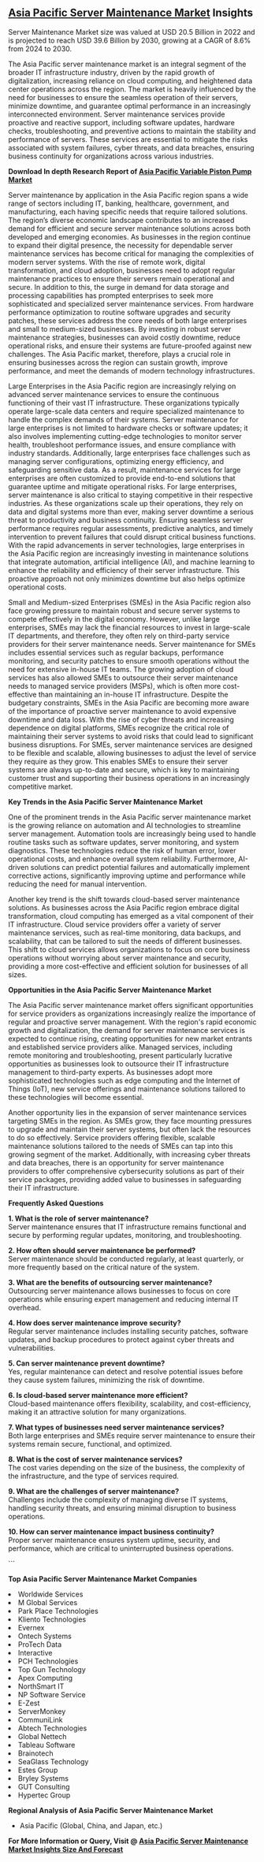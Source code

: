 <h2><a href="https://www.verifiedmarketreports.com/download-sample/?rid=305962&amp;utm_source=Github-Feb&amp;utm_medium=219" target="_blank">Asia Pacific Server Maintenance Market</a> Insights</h2><p>Server Maintenance Market size was valued at USD 20.5 Billion in 2022 and is projected to reach USD 39.6 Billion by 2030, growing at a CAGR of 8.6% from 2024 to 2030.</p><p><p>The Asia Pacific server maintenance market is an integral segment of the broader IT infrastructure industry, driven by the rapid growth of digitalization, increasing reliance on cloud computing, and heightened data center operations across the region. The market is heavily influenced by the need for businesses to ensure the seamless operation of their servers, minimize downtime, and guarantee optimal performance in an increasingly interconnected environment. Server maintenance services provide proactive and reactive support, including software updates, hardware checks, troubleshooting, and preventive actions to maintain the stability and performance of servers. These services are essential to mitigate the risks associated with system failures, cyber threats, and data breaches, ensuring business continuity for organizations across various industries. <p><strong>Download In depth Research Report of <a href="https://www.verifiedmarketreports.com/download-sample/?rid=236118&amp;utm_source=Pulse-Dec&amp;utm_medium=219" target="_blank">Asia Pacific Variable Piston Pump Market</a></strong></p></p> <p>Server maintenance by application in the Asia Pacific region spans a wide range of sectors including IT, banking, healthcare, government, and manufacturing, each having specific needs that require tailored solutions. The region’s diverse economic landscape contributes to an increased demand for efficient and secure server maintenance solutions across both developed and emerging economies. As businesses in the region continue to expand their digital presence, the necessity for dependable server maintenance services has become critical for managing the complexities of modern server systems. With the rise of remote work, digital transformation, and cloud adoption, businesses need to adopt regular maintenance practices to ensure their servers remain operational and secure. In addition to this, the surge in demand for data storage and processing capabilities has prompted enterprises to seek more sophisticated and specialized server maintenance services. From hardware performance optimization to routine software upgrades and security patches, these services address the core needs of both large enterprises and small to medium-sized businesses. By investing in robust server maintenance strategies, businesses can avoid costly downtime, reduce operational risks, and ensure their systems are future-proofed against new challenges. The Asia Pacific market, therefore, plays a crucial role in ensuring businesses across the region can sustain growth, improve performance, and meet the demands of modern technology infrastructures.</p> <p>Large Enterprises in the Asia Pacific region are increasingly relying on advanced server maintenance services to ensure the continuous functioning of their vast IT infrastructure. These organizations typically operate large-scale data centers and require specialized maintenance to handle the complex demands of their systems. Server maintenance for large enterprises is not limited to hardware checks or software updates; it also involves implementing cutting-edge technologies to monitor server health, troubleshoot performance issues, and ensure compliance with industry standards. Additionally, large enterprises face challenges such as managing server configurations, optimizing energy efficiency, and safeguarding sensitive data. As a result, maintenance services for large enterprises are often customized to provide end-to-end solutions that guarantee uptime and mitigate operational risks. For large enterprises, server maintenance is also critical to staying competitive in their respective industries. As these organizations scale up their operations, they rely on data and digital systems more than ever, making server downtime a serious threat to productivity and business continuity. Ensuring seamless server performance requires regular assessments, predictive analytics, and timely intervention to prevent failures that could disrupt critical business functions. With the rapid advancements in server technologies, large enterprises in the Asia Pacific region are increasingly investing in maintenance solutions that integrate automation, artificial intelligence (AI), and machine learning to enhance the reliability and efficiency of their server infrastructure. This proactive approach not only minimizes downtime but also helps optimize operational costs.</p> <p>Small and Medium-sized Enterprises (SMEs) in the Asia Pacific region also face growing pressure to maintain robust and secure server systems to compete effectively in the digital economy. However, unlike large enterprises, SMEs may lack the financial resources to invest in large-scale IT departments, and therefore, they often rely on third-party service providers for their server maintenance needs. Server maintenance for SMEs includes essential services such as regular backups, performance monitoring, and security patches to ensure smooth operations without the need for extensive in-house IT teams. The growing adoption of cloud services has also allowed SMEs to outsource their server maintenance needs to managed service providers (MSPs), which is often more cost-effective than maintaining an in-house IT infrastructure. Despite the budgetary constraints, SMEs in the Asia Pacific are becoming more aware of the importance of proactive server maintenance to avoid expensive downtime and data loss. With the rise of cyber threats and increasing dependence on digital platforms, SMEs recognize the critical role of maintaining their server systems to avoid risks that could lead to significant business disruptions. For SMEs, server maintenance services are designed to be flexible and scalable, allowing businesses to adjust the level of service they require as they grow. This enables SMEs to ensure their server systems are always up-to-date and secure, which is key to maintaining customer trust and supporting their business operations in an increasingly competitive market.</p> <p><strong>Key Trends in the Asia Pacific Server Maintenance Market</strong></p> <p>One of the prominent trends in the Asia Pacific server maintenance market is the growing reliance on automation and AI technologies to streamline server management. Automation tools are increasingly being used to handle routine tasks such as software updates, server monitoring, and system diagnostics. These technologies reduce the risk of human error, lower operational costs, and enhance overall system reliability. Furthermore, AI-driven solutions can predict potential failures and automatically implement corrective actions, significantly improving uptime and performance while reducing the need for manual intervention.</p> <p>Another key trend is the shift towards cloud-based server maintenance solutions. As businesses across the Asia Pacific region embrace digital transformation, cloud computing has emerged as a vital component of their IT infrastructure. Cloud service providers offer a variety of server maintenance services, such as real-time monitoring, data backups, and scalability, that can be tailored to suit the needs of different businesses. This shift to cloud services allows organizations to focus on core business operations without worrying about server maintenance and security, providing a more cost-effective and efficient solution for businesses of all sizes.</p> <p><strong>Opportunities in the Asia Pacific Server Maintenance Market</strong></p> <p>The Asia Pacific server maintenance market offers significant opportunities for service providers as organizations increasingly realize the importance of regular and proactive server management. With the region's rapid economic growth and digitalization, the demand for server maintenance services is expected to continue rising, creating opportunities for new market entrants and established service providers alike. Managed services, including remote monitoring and troubleshooting, present particularly lucrative opportunities as businesses look to outsource their IT infrastructure management to third-party experts. As businesses adopt more sophisticated technologies such as edge computing and the Internet of Things (IoT), new service offerings and maintenance solutions tailored to these technologies will become essential.</p> <p>Another opportunity lies in the expansion of server maintenance services targeting SMEs in the region. As SMEs grow, they face mounting pressures to upgrade and maintain their server systems, but often lack the resources to do so effectively. Service providers offering flexible, scalable maintenance solutions tailored to the needs of SMEs can tap into this growing segment of the market. Additionally, with increasing cyber threats and data breaches, there is an opportunity for server maintenance providers to offer comprehensive cybersecurity solutions as part of their service packages, providing added value to businesses in safeguarding their IT infrastructure.</p> <p><strong>Frequently Asked Questions</strong></p> <p><strong>1. What is the role of server maintenance?</strong><br> Server maintenance ensures that IT infrastructure remains functional and secure by performing regular updates, monitoring, and troubleshooting.</p> <p><strong>2. How often should server maintenance be performed?</strong><br> Server maintenance should be conducted regularly, at least quarterly, or more frequently based on the critical nature of the system.</p> <p><strong>3. What are the benefits of outsourcing server maintenance?</strong><br> Outsourcing server maintenance allows businesses to focus on core operations while ensuring expert management and reducing internal IT overhead.</p> <p><strong>4. How does server maintenance improve security?</strong><br> Regular server maintenance includes installing security patches, software updates, and backup procedures to protect against cyber threats and vulnerabilities.</p> <p><strong>5. Can server maintenance prevent downtime?</strong><br> Yes, regular maintenance can detect and resolve potential issues before they cause system failures, minimizing the risk of downtime.</p> <p><strong>6. Is cloud-based server maintenance more efficient?</strong><br> Cloud-based maintenance offers flexibility, scalability, and cost-efficiency, making it an attractive solution for many organizations.</p> <p><strong>7. What types of businesses need server maintenance services?</strong><br> Both large enterprises and SMEs require server maintenance to ensure their systems remain secure, functional, and optimized.</p> <p><strong>8. What is the cost of server maintenance services?</strong><br> The cost varies depending on the size of the business, the complexity of the infrastructure, and the type of services required.</p> <p><strong>9. What are the challenges of server maintenance?</strong><br> Challenges include the complexity of managing diverse IT systems, handling security threats, and ensuring minimal disruption to business operations.</p> <p><strong>10. How can server maintenance impact business continuity?</strong><br> Proper server maintenance ensures system uptime, security, and performance, which are critical to uninterrupted business operations.</p> ```</p><p><strong>Top Asia Pacific Server Maintenance Market Companies</strong></p><div data-test-id=""><p><li>Worldwide Services</li><li> M Global Services</li><li> Park Place Technologies</li><li> Kliento Technologies</li><li> Evernex</li><li> Ontech Systems</li><li> ProTech Data</li><li> Interactive</li><li> PCH Technologies</li><li> Top Gun Technology</li><li> Apex Computing</li><li> NorthSmart IT</li><li> NP Software Service</li><li> E-Zest</li><li> ServerMonkey</li><li> CommuniLink</li><li> Abtech Technologies</li><li> Global Nettech</li><li> Tableau Software</li><li> Brainotech</li><li> SeaGlass Technology</li><li> Estes Group</li><li> Bryley Systems</li><li> GUT Consulting</li><li> Hypertec Group</li></p><div><strong>Regional Analysis of&nbsp;Asia Pacific Server Maintenance Market</strong></div><ul><li dir="ltr"><p dir="ltr">Asia Pacific (Global, China, and Japan, etc.)</p></li></ul><p><strong>For More Information or Query, Visit @&nbsp;</strong><strong><a href="https://www.verifiedmarketreports.com/product/server-maintenance-market/?utm_source=Github-Feb&amp;utm_medium=219" target="_blank">Asia Pacific Server Maintenance Market Insights Size And Forecast</a></strong></p></div><h2>&nbsp;</h2><div data-test-id="">&nbsp;</div>
